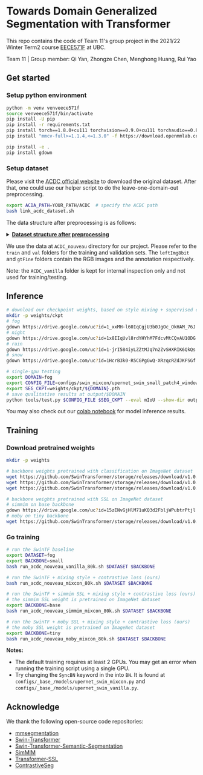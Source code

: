 # Towards Domain Generalized Segmentation with Transformer

This repo contains the code of Team 11's group project in the 2021/22 Winter Term2 course [EECE571F](https://lrjconan.github.io/DL-structures/) at UBC.

Team 11 | Group member: Qi Yan, Zhongze Chen, Menghong Huang, Rui Yao

## Get started
### Setup python environment
```bash
python -m venv venveece571f
source venveece571f/bin/activate
pip install -U pip
pip install -r requirements.txt
pip install torch==1.8.0+cu111 torchvision==0.9.0+cu111 torchaudio==0.8.0 -f https://download.pytorch.org/whl/torch_stable.html
pip install "mmcv-full>=1.1.4,<=1.3.0" -f https://download.openmmlab.com/mmcv/dist/cu111/torch1.8.0/index.html

pip install -e .
pip install gdown
```

### Setup dataset
Please visit the [ACDC official website](https://acdc.vision.ee.ethz.ch/download) to download the original dataset.
After that, one could use our helper script to do the leave-one-domain-out preprocessing.
```bash
export ACDA_PATH=YOUR_PATH/ACDC  # specify the ACDC path
bash link_acdc_dataset.sh
```
The data structure after preprocessing is as follows:
<details>
<summary><b><u>Dataset structure after preprocessing</u></b></summary>

```bash
$ tree data/datasets/ -L 3
data/datasets/
├── ACDC_nouveau
│   ├── fog
│   │   ├── gtFine
│   │   │   ├── train
│   │   │   └── val
│   │   └── leftImg8bit
│   │       ├── train
│   │       └── val
│   ├── night
│   │   ├── gtFine
│   │   │   ├── train
│   │   │   └── val
│   │   └── leftImg8bit
│   │       ├── train
│   │       └── val
│   ├── rain
│   │   ├── gtFine
│   │   │   ├── train
│   │   │   └── val
│   │   └── leftImg8bit
│   │       ├── train
│   │       └── val
│   └── snow
│       ├── gtFine
│       │   ├── train
│       │   └── val
│       └── leftImg8bit
│           ├── train
│           └── val
└── ACDC_vanilla
    ├── fog
    ├── night
    ├── rain
    └── snow
```
</details>

We use the data at `ACDC_nouveau` directory for our project.
Please refer to the `train` and `val` folders for the training and validation sets.
The `leftImg8bit` and `gtFine` folders contain the RGB images and the annotation respectively.

Note: the `ACDC_vanilla` folder is kept for internal inspection only and not used for training/testing.


## Inference
```bash
# download our checkpoint weights, based on style mixing + supervised contrastive loss
mkdir -p weights/ckpt
# fog 
gdown https://drive.google.com/uc?id=1_xxMH-l60IqCgjU3b0JgOc_OkHAM_76J -O weights/ckpt/fog.pth
# night
gdown https://drive.google.com/uc?id=1x8IIqUvl8rdYHYhM7FdcvMtCQvAU1ODG -O weights/ckpt/night.pth
# rain
gdown https://drive.google.com/uc?id=1-jrI584iyLZZtMJq7n2ZvSHXRIK6QkQs -O weights/ckpt/rain.pth
# snow
gdown https://drive.google.com/uc?id=1HcrB3k0-R5CGPgGwQ-XRzqcRZdJKFSGf -O weights/ckpt/snow.pth

# single-gpu testing
export DOMAIN=fog
export CONFIG_FILE=configs/swin_mixcon/upernet_swin_small_patch4_window7_512x512_80k_ACDC_nouveau_${DOMAIN}.py
export SEG_CKPT=weights/ckpt/${DOMAIN}.pth
# save qualitative results at output/$DOMAIN 
python tools/test.py $CONFIG_FILE $SEG_CKPT --eval mIoU --show-dir output/$DOMAIN
```
You may also check out our [colab notebook](https://colab.research.google.com/drive/18hrKdvIg4DZGNiIgDRnZtuPf8oPaw1Bh?usp=sharing) for model inference results.

## Training
### Download pretrained weights
```bash
mkdir -p weights

# backbone weights pretrained with classification on ImageNet dataset
wget https://github.com/SwinTransformer/storage/releases/download/v1.0.0/swin_tiny_patch4_window7_224.pth -P weights
wget https://github.com/SwinTransformer/storage/releases/download/v1.0.0/swin_small_patch4_window7_224.pth -P weights
wget https://github.com/SwinTransformer/storage/releases/download/v1.0.0/swin_base_patch4_window7_224.pth -P weights

# backbone weights pretrained with SSL on ImageNet dataset
# simmim on base backbone
gdown https://drive.google.com/uc?id=15zENvGjHlM71uKQ3d2FbljWPubtrPtjl -O weights
# moby on tiny backbone
wget https://github.com/SwinTransformer/storage/releases/download/v1.0.3/moby_deit_small_300ep_pretrained.pth -P weights
```
### Go training
```bash
# run the SwinTF baseline
export DATASET=fog
export BACKBONE=small
bash run_acdc_nouveau_vanilla_80k.sh $DATASET $BACKBONE

# run the SwinTF + mixing style + contrastive loss (ours)
bash run_acdc_nouveau_mixcon_80k.sh $DATASET $BACKBONE

# run the SwinTF + simmim SSL + mixing style + contrastive loss (ours)
# the simmim SSL weight is pretrained on ImageNet dataset
export BACKBONE=base
bash run_acdc_nouveau_simmim_mixcon_80k.sh $DATASET $BACKBONE

# run the SwinTF + moby SSL + mixing style + contrastive loss (ours)
# the moby SSL weight is pretrained on ImageNet dataset
export BACKBONE=tiny
bash run_acdc_nouveau_moby_mixcon_80k.sh $DATASET $BACKBONE
```

**Notes:** 
- The default training requires at least 2 GPUs. You may get an error when running the training script using a single GPU. 
- Try changing the `SyncBN` keyword in the into `BN`. It is found at `configs/_base_/models/upernet_swin_mixcon.py` and `configs/_base_/models/upernet_swin_vanilla.py`. 

## Acknowledge
We thank the following open-source code repositories:
* [mmsegmentation](https://github.com/open-mmlab/mmsegmentation)
* [Swin-Transformer](https://github.com/microsoft/Swin-Transformer)
* [Swin-Transformer-Semantic-Segmentation](https://github.com/SwinTransformer/Swin-Transformer-Semantic-Segmentation)
* [SimMIM](https://github.com/microsoft/SimMIM)
* [Transformer-SSL](https://github.com/SwinTransformer/Transformer-SSL)
* [ContrastiveSeg](https://github.com/tfzhou/ContrastiveSeg)
